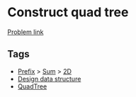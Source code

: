 # Construct quad tree

[Problem link](https://leetcode.com/problems/construct-quad-tree/)

## Tags

* [Prefix](/README.md#Prefix) > [Sum](/README.md#Prefix-Sum) > [2D](/README.md#Prefix-Sum-2D)
* [Design data structure](/README.md#Design_data_structure)
* [QuadTree](/README.md#QuadTree)
